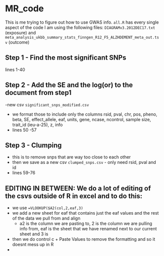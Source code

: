 # MR_code
This is me trying to figure out how to use GWAS info. 
`all.R` has every single aspect of the code 
I am using the following files: `DIAGRAMv3.2012DEC17.txt` (exposure) and `meta_analysis_ukbb_summary_stats_finngen_R12_F5_ALZHDEMENT_meta_out.tsv` (outcome) 

## Step 1 - Find the most significant SNPs 
lines 1-40 
## Step 2 - Add the SE and the log(or) to the document from step1 
-new csv `significant_snps_modified.csv`
- we format those to include only the columns rsid, pval, chr, pos, pheno, beta, SE, effect_allele, eaf, units, gene, ncase, ncontrol, sample size, trait_id (ieu-a-25), z, info 
- lines 50 -57 
## Step 3 - Clumping 
- this is to remove snps that are way too close to each other
- then we save as a new csv `clumped_snps.csv` - only need rsid, pval and id 
- lines 59-76

## EDITING IN BETWEEN: We do a lot of editing of the csvs outside of R in excel and to do this: 
- we use `=VLOOKUP($A2(col,2,eaf,3)`
- we add a new sheet for eaf that contains just the eaf values and the rest of the data we pull from and align 
  - a2 is the column we are pasting to, 2 is the column we are pulling info from, eaf is the sheet that we have renamed next to our current sheet and 3 is 
- then we do control c + Paste Values to remove the formatting and so it doesnt mess up in R
- 

